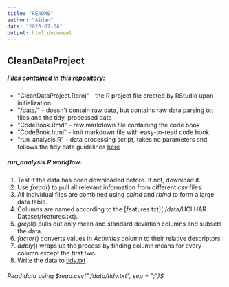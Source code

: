 ```yaml
---
title: "README"
author: "Aidan"
date: "2023-07-08"
output: html_document
---
```


## CleanDataProject
##### Files contained in this repository:  
+ "CleanDataProject.Rproj" - the R project file created by RStudio upon initialization  
+ "/data/" - doesn't contain raw data, but contains raw data parsing txt files and the tidy, processed data  
+ "CodeBook.Rmd" - raw markdown file containing the code book  
+ "CodeBook.html" - knit markdown file with easy-to-read code book  
+ "run_analysis.R" - data processing script, takes no parameters and follows the tidy data guidelines [here](https://vita.had.co.nz/papers/tidy-data.pdf)  

##### $run\_analysis.R$ workflow:
1. Test if the data has been downloaded before. If not, download it.
2. Use $fread()$ to pull all relevant information from different $csv$ files.
3. All individual files are combined using $cbind$ and $rbind$ to form a large data table.
4. Columns are named according to the [features.txt](./data/UCI HAR Dataset/features.txt).
5. $grepl()$ pulls out only mean and standard deviation columns and subsets the data.
6. $factor()$ converts values in $Activities$ column to their relative descriptors.
7. $ddply()$ wraps up the process by finding column means for every column except the first two.
8. Write the data to [tidy.txt](./data/tidy.txt)

###### Read data using $read.csv("./data/tidy.txt", sep = ";")$